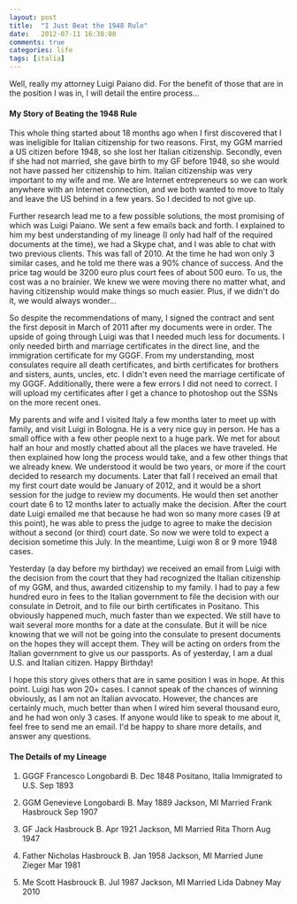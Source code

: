 ```yaml
---
layout: post
title:  "I Just Beat the 1948 Rule"
date:   2012-07-11 16:38:00
comments: true
categories: life
tags: [italia]
---
```


Well, really my attorney Luigi Paiano did. For the benefit of those that are in the position I was in, I will detail the entire process...

#### My Story of Beating the 1948 Rule ####
This whole thing started about 18 months ago when I first discovered that I was ineligible for Italian citizenship for two reasons. First, my GGM married a US citizen before 1948, so she lost her Italian citizenship. Secondly, even if she had not married, she gave birth to my GF before 1948, so she would not have passed her citizenship to him.
Italian citizenship was very important to my wife and me. We are Internet entrepreneurs so we can work anywhere with an Internet connection, and we both wanted to move to Italy and leave the US behind in a few years. So I decided to not give up.

Further research lead me to a few possible solutions, the most promising of which was Luigi Paiano. We sent a few emails back and forth. I explained to him my best understanding of my lineage (I only had half of the required documents at the time), we had a Skype chat, and I was able to chat with two previous clients. This was fall of 2010. At the time he had won only 3 similar cases, and he told me there was a 90% chance of success. And the price tag would be 3200 euro plus court fees of about 500 euro. To us, the cost was a no brainier. We knew we were moving there no matter what, and having citizenship would make things so much easier. Plus, if we didn't do it, we would always wonder...

So despite the recommendations of many, I signed the contract and sent the first deposit in March of 2011 after my documents were in order. The upside of going through Luigi was that I needed much less for documents. I only needed birth and marriage certificates in the direct line, and the immigration certificate for my GGGF. From my understanding, most consulates require all death certificates, and birth certificates for brothers and sisters, aunts, uncles, etc. I didn't even need the marriage certificate of my GGGF. Additionally, there were a few errors I did not need to correct. I will upload my certificates after I get a chance to photoshop out the SSNs on the more recent ones.

My parents and wife and I visited Italy a few months later to meet up with family, and visit Luigi in Bologna. He is a very nice guy in person. He has a small office with a few other people next to a huge park. We met for about half an hour and mostly chatted about all the places we have traveled. He then explained how long the process would take, and a few other things that we already knew. We understood it would be two years, or more if the court decided to research my documents. Later that fall I received an email that my first court date would be January of 2012, and it would be a short session for the judge to review my documents. He would then set another court date 6 to 12 months later to actually make the decision.
After the court date Luigi emailed me that because he had won so many more cases (9 at this point), he was able to press the judge to agree to make the decision without a second (or third) court date. So now we were told to expect a decision sometime this July. In the meantime, Luigi won 8 or 9 more 1948 cases.

Yesterday (a day before my birthday) we received an email from Luigi with the decision from the court that they had recognized the Italian citizenship of my GGM, and thus, awarded citizenship to my family. I had to pay a few hundred euro in fees to the Italian government to file the decision with our consulate in Detroit, and to file our birth certificates in Positano. This obviously happened much, much faster than we expected. We still have to wait several more months for a date at the consulate.  But it will be nice knowing that we will not be going into the consulate to present documents on the hopes they will accept them. They will be acting on orders from the Italian government to give us our passports. As of yesterday, I am a dual U.S. and  Italian citizen. Happy Birthday!

I hope this story gives others that are in same position I was in hope. At this point. Luigi has won 20+ cases. I cannot speak of the chances of winning obviously, as I am not an Italian avvocato. However, the chances are certainly much, much better than when I wired him several thousand euro, and he had won only 3 cases. If anyone would like to speak to me about it, feel free to send me an email. I'd be happy to share more details, and answer any questions.

#### The Details of my Lineage ####

1. GGGF
Francesco Longobardi
B. Dec 1848
Positano, Italia
Immigrated to U.S. Sep 1893

2. GGM
Genevieve Longobardi
B. May 1889
Jackson, MI
Married Frank Hasbrouck Sep 1907

3. GF
Jack Hasbrouck
B. Apr 1921
Jackson, MI
Married Rita Thorn Aug 1947

4. Father
Nicholas Hasbrouck
B. Jan 1958
Jackson, MI
Married June Zieger Mar 1981

5. Me
Scott Hasbrouck
B. Jul 1987
Jackson, MI
Married Lida Dabney May 2010